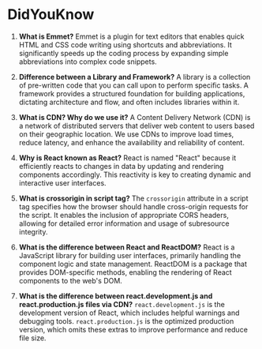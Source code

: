 # DidYouKnow

1.  **What is Emmet?** Emmet is a plugin for text editors that enables quick HTML and CSS code writing using shortcuts and abbreviations. It significantly speeds up the coding process by expanding simple abbreviations into complex code snippets.
    
2.  **Difference between a Library and Framework?** A library is a collection of pre-written code that you can call upon to perform specific tasks. A framework provides a structured foundation for building applications, dictating architecture and flow, and often includes libraries within it.
    
3.  **What is CDN? Why do we use it?** A Content Delivery Network (CDN) is a network of distributed servers that deliver web content to users based on their geographic location. We use CDNs to improve load times, reduce latency, and enhance the availability and reliability of content.
    
4.  **Why is React known as React?** React is named "React" because it efficiently reacts to changes in data by updating and rendering components accordingly. This reactivity is key to creating dynamic and interactive user interfaces.
    
5.  **What is crossorigin in script tag?** The `crossorigin` attribute in a script tag specifies how the browser should handle cross-origin requests for the script. It enables the inclusion of appropriate CORS headers, allowing for detailed error information and usage of subresource integrity.
    
6.  **What is the difference between React and ReactDOM?** React is a JavaScript library for building user interfaces, primarily handling the component logic and state management. ReactDOM is a package that provides DOM-specific methods, enabling the rendering of React components to the web's DOM.
    
7.  **What is the difference between react.development.js and react.production.js files via CDN?** `react.development.js` is the development version of React, which includes helpful warnings and debugging tools. `react.production.js` is the optimized production version, which omits these extras to improve performance and reduce file size.